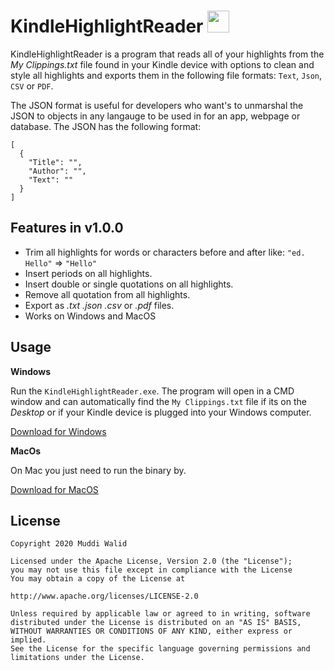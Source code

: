 # KindleHighlightReader <img width="35px" src="https://www.flaticon.com/svg/static/icons/svg/845/845938.svg">

KindleHighlightReader is a program that reads all of your highlights from the *My Clippings.txt* file found in your Kindle device with options to clean and style all highlights and exports them in the following file formats: `Text`, `Json`, `CSV` or `PDF`. 


The JSON format is useful for developers who want's to unmarshal the JSON to objects in any langauge to be used in for an app, webpage or database. The JSON has the following format:

```
[
  {
    "Title": "",
    "Author": "",
    "Text": ""
  }
]
```


## Features in v1.0.0
- Trim all highlights for words or characters before and after like: `"ed. Hello"`   =>   `"Hello"`
- Insert periods on all highlights.
- Insert double or single quotations on all highlights.
- Remove all quotation from all highlights.
- Export as *.txt*  *.json*  *.csv* or *.pdf* files.
- Works on Windows and MacOS

## Usage

**Windows** 

Run the `KindleHighlightReader.exe`. The program will open in a CMD window and can automatically find the `My Clippings.txt` file if its on the *Desktop* or if your Kindle device is plugged into your Windows computer.

[Download for Windows](https://github.com/Muddz/KindleHighlightReader/raw/master/KindleHighlightsReade.exe)

**MacOs**

On Mac you just need to run the binary by.

[Download for MacOS](https://github.com/Muddz/KindleHighlightReader/raw/master/KindleHighlightsReaderMacOS)


## License

    Copyright 2020 Muddi Walid

    Licensed under the Apache License, Version 2.0 (the "License");
    you may not use this file except in compliance with the License
    You may obtain a copy of the License at

    http://www.apache.org/licenses/LICENSE-2.0

    Unless required by applicable law or agreed to in writing, software
    distributed under the License is distributed on an "AS IS" BASIS,
    WITHOUT WARRANTIES OR CONDITIONS OF ANY KIND, either express or implied.
    See the License for the specific language governing permissions and
    limitations under the License.

